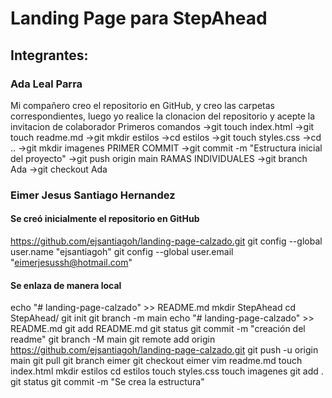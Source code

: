 # Landing Page para StepAhead

## Integrantes:

### Ada Leal Parra

Mi compañero creo el repositorio en GitHub, y creo las carpetas correspondientes, luego yo realice la clonacion del repositorio y acepte la invitacion de colaborador 
Primeros comandos ->git touch index.html ->git touch readme.md ->git mkdir estilos ->cd estilos ->git touch styles.css ->cd .. ->git mkdir imagenes
PRIMER COMMIT ->git commit -m "Estructura inicial del proyecto" ->git push origin main 
RAMAS INDIVIDUALES ->git branch Ada ->git checkout Ada  

### Eimer Jesus Santiago Hernandez


#### Se creó inicialmente el repositorio en GitHub
https://github.com/ejsantiagoh/landing-page-calzado.git
git config --global user.name "ejsantiagoh"
git config --global user.email "eimerjesussh@hotmail.com"

#### Se enlaza de manera local
echo "# landing-page-calzado" >> README.md
mkdir StepAhead
cd StepAhead/
git init
git branch -m main
echo "# landing-page-calzado" >> README.md
git add README.md
git status
git commit -m "creación del readme"
git branch -M main
git remote add origin https://github.com/ejsantiagoh/landing-page-calzado.git
git push -u origin main
git pull
git branch eimer
git checkout eimer
vim readme.md
touch index.html
mkdir estilos
cd estilos
touch styles.css
touch imagenes
git add .
git status
git commit -m "Se crea la estructura"
